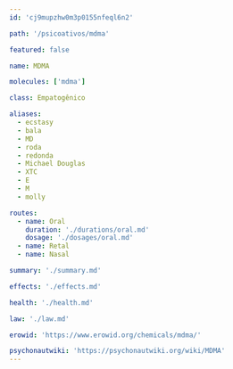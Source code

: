 ```yaml
---
id: 'cj9mupzhw0m3p0155nfeql6n2'

path: '/psicoativos/mdma'

featured: false

name: MDMA

molecules: ['mdma']

class: Empatogênico

aliases:
  - ecstasy
  - bala
  - MD
  - roda
  - redonda
  - Michael Douglas
  - XTC
  - E
  - M
  - molly

routes:
  - name: Oral
    duration: './durations/oral.md'
    dosage: './dosages/oral.md'
  - name: Retal
  - name: Nasal

summary: './summary.md'

effects: './effects.md'

health: './health.md'

law: './law.md'

erowid: 'https://www.erowid.org/chemicals/mdma/'

psychonautwiki: 'https://psychonautwiki.org/wiki/MDMA'
---
```

